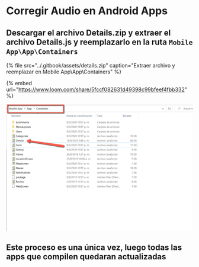 # Corregir Audio en Android Apps

## Descargar el archivo Details.zip y extraer el archivo Details.js y reemplazarlo en la ruta `Mobile App\App\Containers`

{% file src="../.gitbook/assets/details.zip" caption="Extraer archivo y reemplazar en Mobile App\\App\\Containers" %}

{% embed url="https://www.loom.com/share/5fccf082631d49398c99bfeef4fbb332" %}



![](../.gitbook/assets/image%20%2819%29.png)

## Este proceso es una única vez, luego todas las apps que compilen quedaran actualizadas



